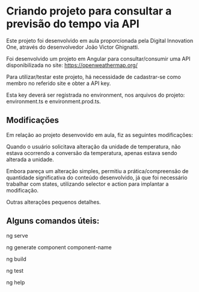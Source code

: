 # Criando projeto para consultar a previsão do tempo via API

Este projeto foi desenvolvido em aula proporcionada pela Digital Innovation One, através do desenvolvedor João Victor Ghignatti.

Foi desenvolvido um projeto em Angular para consultar/consumir uma API disponibilizada no site: https://openweathermap.org/

Para utilizar/testar este projeto, há necessidade de cadastrar-se como membro no referido site e obter a API key.

Esta key deverá ser registrada no environment, nos arquivos do projeto: environment.ts e environment.prod.ts.


## Modificações

Em relação ao projeto desenvovido em aula, fiz as seguintes modificações:

Quando o usuário solicitava alteração da unidade de temperatura, não estava ocorrendo a conversão da temperatura, apenas estava sendo alterada a unidade.

Embora pareça um alteração simples, permitiu a prática/compreensão de quantidade significativa do conteúdo desenvolvido, já que foi necessário trabalhar com states, utilizando selector e action para implantar a modificação.

Outras alterações pequenos detalhes.


## Alguns comandos úteis:

ng serve

ng generate component component-name

ng build

ng test

ng help
